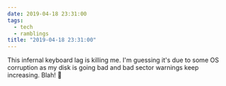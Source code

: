 ```yaml
---
date: 2019-04-18 23:31:00
tags:
  - tech
  - ramblings
title: "2019-04-18 23:31:00"
---
```

This infernal keyboard lag is killing me. I'm guessing it's due to some OS corruption as my disk is going bad and bad sector warnings keep increasing. Blah! :grimacing:
